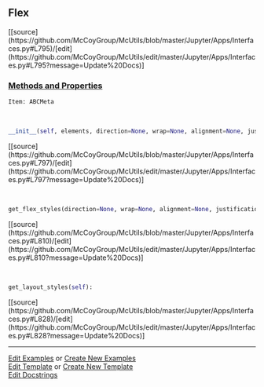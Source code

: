 ## <a id="McUtils.Jupyter.Apps.Interfaces.Flex">Flex</a> 
<div class="docs-source-link" markdown="1">
[[source](https://github.com/McCoyGroup/McUtils/blob/master/Jupyter/Apps/Interfaces.py#L795)/[edit](https://github.com/McCoyGroup/McUtils/edit/master/Jupyter/Apps/Interfaces.py#L795?message=Update%20Docs)]
</div>



<div class="collapsible-section">
 <div class="collapsible-section collapsible-section-header" markdown="1">
 
### <a class="collapse-link" data-toggle="collapse" href="#methods">Methods and Properties</a> <a class="float-right" data-toggle="collapse" href="#methods"><i class="fa fa-chevron-down"></i></a>

 </div>
 <div class="collapsible-section collapsible-section-body collapse" id="methods" markdown="1">

```python
Item: ABCMeta
```
<a id="McUtils.Jupyter.Apps.Interfaces.Flex.__init__" class="docs-object-method">&nbsp;</a> 
```python
__init__(self, elements, direction=None, wrap=None, alignment=None, justification=None, content_alignment=None, **attrs): 
```
<div class="docs-source-link" markdown="1">
[[source](https://github.com/McCoyGroup/McUtils/blob/master/Jupyter/Apps/Interfaces.py#L797)/[edit](https://github.com/McCoyGroup/McUtils/edit/master/Jupyter/Apps/Interfaces.py#L797?message=Update%20Docs)]
</div>

<a id="McUtils.Jupyter.Apps.Interfaces.Flex.get_flex_styles" class="docs-object-method">&nbsp;</a> 
```python
get_flex_styles(direction=None, wrap=None, alignment=None, justification=None, content_alignment=None): 
```
<div class="docs-source-link" markdown="1">
[[source](https://github.com/McCoyGroup/McUtils/blob/master/Jupyter/Apps/Interfaces.py#L810)/[edit](https://github.com/McCoyGroup/McUtils/edit/master/Jupyter/Apps/Interfaces.py#L810?message=Update%20Docs)]
</div>

<a id="McUtils.Jupyter.Apps.Interfaces.Flex.get_layout_styles" class="docs-object-method">&nbsp;</a> 
```python
get_layout_styles(self): 
```
<div class="docs-source-link" markdown="1">
[[source](https://github.com/McCoyGroup/McUtils/blob/master/Jupyter/Apps/Interfaces.py#L828)/[edit](https://github.com/McCoyGroup/McUtils/edit/master/Jupyter/Apps/Interfaces.py#L828?message=Update%20Docs)]
</div>

 </div>
</div>




___

[Edit Examples](https://github.com/McCoyGroup/McUtils/edit/gh-pages/ci/examples/McUtils/Jupyter/Apps/Interfaces/Flex.md) or 
[Create New Examples](https://github.com/McCoyGroup/McUtils/new/gh-pages/?filename=ci/examples/McUtils/Jupyter/Apps/Interfaces/Flex.md) <br/>
[Edit Template](https://github.com/McCoyGroup/McUtils/edit/gh-pages/ci/docs/McUtils/Jupyter/Apps/Interfaces/Flex.md) or 
[Create New Template](https://github.com/McCoyGroup/McUtils/new/gh-pages/?filename=ci/docs/templates/McUtils/Jupyter/Apps/Interfaces/Flex.md) <br/>
[Edit Docstrings](https://github.com/McCoyGroup/McUtils/edit/master/Jupyter/Apps/Interfaces.py#L795?message=Update%20Docs)
